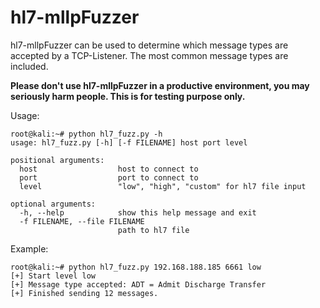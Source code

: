 # hl7-mllpFuzzer

hl7-mllpFuzzer can be used to determine which message types are accepted by a TCP-Listener. The most common message types are included.

**Please don't use hl7-mllpFuzzer in a productive environment, you may seriously harm people. This is for testing purpose only.**

Usage:
```
root@kali:~# python hl7_fuzz.py -h
usage: hl7_fuzz.py [-h] [-f FILENAME] host port level

positional arguments:
  host                  host to connect to
  port                  port to connect to
  level                 "low", "high", "custom" for hl7 file input

optional arguments:
  -h, --help            show this help message and exit
  -f FILENAME, --file FILENAME
                        path to hl7 file
```

Example:
```
root@kali:~# python hl7_fuzz.py 192.168.188.185 6661 low
[+] Start level low
[+] Message type accepted: ADT = Admit Discharge Transfer
[+] Finished sending 12 messages.
```
